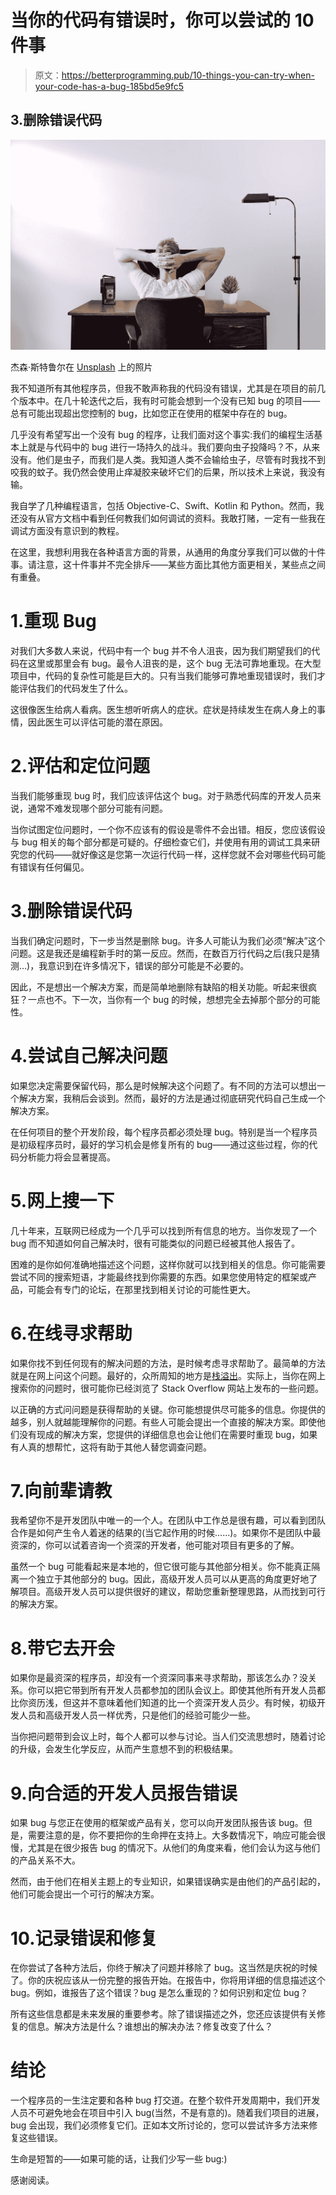 # 当你的代码有错误时，你可以尝试的 10 件事

> 原文：<https://betterprogramming.pub/10-things-you-can-try-when-your-code-has-a-bug-185bd5e9fc5>

## 3.删除错误代码

![](img/b2f76b2ad15a06e083ae3efac955f986.png)

杰森·斯特鲁尔在 [Unsplash](https://unsplash.com?utm_source=medium&utm_medium=referral) 上的照片

我不知道所有其他程序员，但我不敢声称我的代码没有错误，尤其是在项目的前几个版本中。在几十轮迭代之后，我有时可能会想到一个没有已知 bug 的项目——总有可能出现超出您控制的 bug，比如您正在使用的框架中存在的 bug。

几乎没有希望写出一个没有 bug 的程序，让我们面对这个事实:我们的编程生活基本上就是与代码中的 bug 进行一场持久的战斗。我们要向虫子投降吗？不，从来没有。他们是虫子，而我们是人类。我知道人类不会输给虫子，尽管有时我找不到咬我的蚊子。我仍然会使用止痒凝胶来破坏它们的后果，所以技术上来说，我没有输。

我自学了几种编程语言，包括 Objective-C、Swift、Kotlin 和 Python。然而，我还没有从官方文档中看到任何教我们如何调试的资料。我敢打赌，一定有一些我在调试方面没有意识到的教程。

在这里，我想利用我在各种语言方面的背景，从通用的角度分享我们可以做的十件事。请注意，这十件事并不完全排斥——某些方面比其他方面更相关，某些点之间有重叠。

# 1.重现 Bug

对我们大多数人来说，代码中有一个 bug 并不令人沮丧，因为我们期望我们的代码在这里或那里会有 bug。最令人沮丧的是，这个 bug 无法可靠地重现。在大型项目中，代码的复杂性可能是巨大的。只有当我们能够可靠地重现错误时，我们才能评估我们的代码发生了什么。

这很像医生给病人看病。医生想听听病人的症状。症状是持续发生在病人身上的事情，因此医生可以评估可能的潜在原因。

# 2.评估和定位问题

当我们能够重现 bug 时，我们应该评估这个 bug。对于熟悉代码库的开发人员来说，通常不难发现哪个部分可能有问题。

当你试图定位问题时，一个你不应该有的假设是零件不会出错。相反，您应该假设与 bug 相关的每个部分都是可疑的。仔细检查它们，并使用有用的调试工具来研究您的代码——就好像这是您第一次运行代码一样，这样您就不会对哪些代码可能有错误有任何偏见。

# 3.删除错误代码

当我们确定问题时，下一步当然是删除 bug。许多人可能认为我们必须“解决”这个问题。这是我还是编程新手时的第一反应。然而，在数百万行代码之后(我只是猜测…)，我意识到在许多情况下，错误的部分可能是不必要的。

因此，不是想出一个解决方案，而是简单地删除有缺陷的相关功能。听起来很疯狂？一点也不。下一次，当你有一个 bug 的时候，想想完全去掉那个部分的可能性。

# 4.尝试自己解决问题

如果您决定需要保留代码，那么是时候解决这个问题了。有不同的方法可以想出一个解决方案，我稍后会谈到。然而，最好的方法是通过彻底研究代码自己生成一个解决方案。

在任何项目的整个开发阶段，每个程序员都必须处理 bug。特别是当一个程序员是初级程序员时，最好的学习机会是修复所有的 bug——通过这些过程，你的代码分析能力将会显著提高。

# 5.网上搜一下

几十年来，互联网已经成为一个几乎可以找到所有信息的地方。当你发现了一个 bug 而不知道如何自己解决时，很有可能类似的问题已经被其他人报告了。

困难的是你如何准确地描述这个问题，这样你就可以找到相关的信息。你可能需要尝试不同的搜索短语，才能最终找到你需要的东西。如果您使用特定的框架或产品，可能会有专门的论坛，在那里找到相关讨论的可能性更大。

# 6.在线寻求帮助

如果你找不到任何现有的解决问题的方法，是时候考虑寻求帮助了。最简单的方法就是在网上问这个问题。最好的，众所周知的地方是[栈溢出](https://stackoverflow.com/)。实际上，当你在网上搜索你的问题时，很可能你已经浏览了 Stack Overflow 网站上发布的一些问题。

以正确的方式问问题是获得帮助的关键。你可能想提供尽可能多的信息。你提供的越多，别人就越能理解你的问题。有些人可能会提出一个直接的解决方案。即使他们没有现成的解决方案，您提供的详细信息也会让他们在需要时重现 bug，如果有人真的想帮忙，这将有助于其他人替您调查问题。

# 7.向前辈请教

我希望你不是开发团队中唯一的一个人。在团队中工作总是很有趣，可以看到团队合作是如何产生令人着迷的结果的(当它起作用的时候……)。如果你不是团队中最资深的，你可以试着咨询一个资深的开发者，他可能对项目有更多的了解。

虽然一个 bug 可能看起来是本地的，但它很可能与其他部分相关。你不能真正隔离一个独立于其他部分的 bug。因此，高级开发人员可以从更高的角度更好地了解项目。高级开发人员可以提供很好的建议，帮助您重新整理思路，从而找到可行的解决方案。

# 8.带它去开会

如果你是最资深的程序员，却没有一个资深同事来寻求帮助，那该怎么办？没关系。你可以把它带到所有开发人员都参加的团队会议上。即使其他所有开发人员都比你资历浅，但这并不意味着他们知道的比一个资深开发人员少。有时候，初级开发人员和高级开发人员一样优秀，只是他们的经验可能少一些。

当你把问题带到会议上时，每个人都可以参与讨论。当人们交流思想时，随着讨论的升级，会发生化学反应，从而产生意想不到的积极结果。

# 9.向合适的开发人员报告错误

如果 bug 与您正在使用的框架或产品有关，您可以向开发团队报告该 bug。但是，需要注意的是，你不要把你的生命押在支持上。大多数情况下，响应可能会很慢，尤其是在很少报告 bug 的情况下。从他们的角度来看，他们会认为这与他们的产品关系不大。

然而，由于他们在相关主题上的专业知识，如果错误确实是由他们的产品引起的，他们可能会提出一个可行的解决方案。

# 10.记录错误和修复

在你尝试了各种方法后，你终于解决了问题并移除了 bug。这当然是庆祝的时候了。你的庆祝应该从一份完整的报告开始。在报告中，你将用详细的信息描述这个 bug。例如，谁报告了这个错误？bug 是怎么重现的？如何识别和定位 bug？

所有这些信息都是未来发展的重要参考。除了错误描述之外，您还应该提供有关修复的信息。解决方法是什么？谁想出的解决办法？修复改变了什么？

# 结论

一个程序员的一生注定要和各种 bug 打交道。在整个软件开发周期中，我们开发人员不可避免地会在项目中引入 bug(当然，不是有意的)。随着我们项目的进展，bug 会出现，我们必须修复它们。正如本文所讨论的，您可以尝试许多方法来修复这些错误。

生命是短暂的——如果可能的话，让我们少写一些 bug:)

感谢阅读。